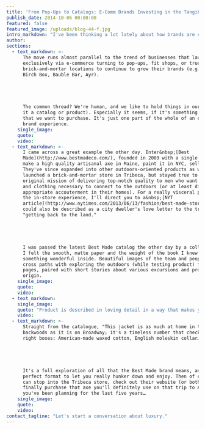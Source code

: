 ```yaml
---
title: 'From Pop-Ups to Catalogs: E-Comm Brands Investing in the Tangible'
publish_date: 2014-10-06 00:00:00
featured: false
featured_image: /uploads/blog-44-f.jpg
intro_markdown: "I've been thinking a lot lately about how brands are continuing to invest or reinvest in the catalog portion of their business because of the correlating uptick in sales (as has the Wall Street Journal): Restoration Hardware (with a whopping 13 volume mailing), Bonobos, J. Crew.​"
author:
sections:
  - text_markdown: >-
      The move runs almost parallel to the trend of businesses that launched
      exclusively via e-commerce turning to pop-ups, fit shops, or true
      brick-and-mortar locations to continue to grow their brands (e.g. Everlane,
      Birch Box, Bauble Bar, Ayr).





      The common thread? We're human, and we like to hold things in our hands (be
      it a catalog or product). Especially it seems, if it's something of quality
      that we want to purchase. It's just one part of the whole of an effective
      brand experience.​
    single_image:
    quote:
    video:
  - text_markdown: >-
      I came across a great example the other day. Enter&nbsp;[Best
      Made](http://www.bestmadeco.com/), founded in 2009 with a single mission:
      make a high quality artisanal axe in Maine, paint it in NYC, sell online.
      They've since expanded into other outdoors-oriented products as well as
      launched a brick-and-mortar store in Tribeca, but stayed true to their
      original mission of delivering top-notch quality to men who want the tools
      and clothing necessary to connect to the outdoors (or at least display the
      appropriate accouterment in their homes). For a really visceral portrait of
      the in-store experience, I'll direct you to a&nbsp;[NYT
      article](http://www.nytimes.com/2013/06/13/fashion/best-made-store-opens-in-manhattan.html?_r=0)&nbsp;that
      could also be described as a city dweller's love letter to the trappings of
      "getting back to the land."





      I was passed the latest Best Made catalog the other day by a colleague. As
      I felt the smooth, matte paper and the weight of the book I knew there was
      something wonderful inside. Beautiful images of the team and people they
      cross paths with exploring the outdoors (while testing product) flood
      pages, paired with short stories about various excursions and product
      origin.​
    single_image:
    quote:
    video:
  - text_markdown:
    single_image:
    quote: "Product is described in loving detail in a way that makes you sure whoever wrote the description couldn't resist the purchase themselves"
    video:
  - text_markdown: >-
      Straight from the catalogue, "This jacket is as much at home in the
      backwoods as it is on Broadway; it's a timeless number that checks all the
      right boxes: American-made waxed cotton, English moleskin collar…"





      It's a full exploration of all that the Best Made brand means, and it's the
      perfect format to let you really hunker down and enjoy. Then of course, you
      can stop into the Tribeca store, check out their website (or both), and
      finally purchase that axe you'll definitely use on that trip to Alaska
      you've been planning for the last five years…​
    single_image:
    quote:
    video:
contact_tagline: "Let's start a conversation about luxury."
---
```



